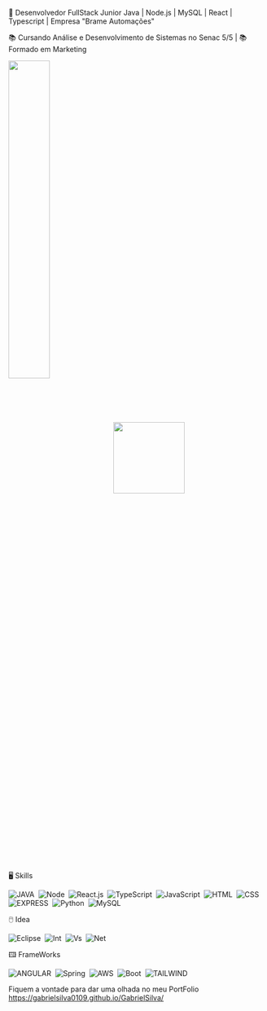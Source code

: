 💾 Desenvolvedor FullStack Junior Java | Node.js | MySQL | React | Typescript |  Empresa "Brame Automações"

📚 Cursando Análise e Desenvolvimento de Sistemas no Senac 5/5
| 📚 Formado em Marketing
<div>
  <img width="40%" align="center"  src="https://github-readme-streak-stats.herokuapp.com?user=GabrielSilva0109&theme=radical&mode=weekly" />
  <img height="140em" align="center" src="https://github-readme-stats.vercel.app/api/top-langs/?username=GabrielSilva0109&layout=compact&langs_count=10&theme=codeSTACKr"/>
 </div>
</div>
&nbsp;

🖥 Skills 

![JAVA](https://img.shields.io/badge/Java-ED8B00?style=for-the-badge&logo=openjdk&logoColor=white)&nbsp;
![Node](https://img.shields.io/badge/Node.js-43853D?style=for-the-badge&logo=node.js&logoColor=white)&nbsp;
![React.js](https://img.shields.io/badge/React-20232A?style=for-the-badge&logo=react&logoColor=61DAFB)&nbsp;
![TypeScript](https://img.shields.io/badge/TypeScript-007ACC?style=for-the-badge&logo=typescript&logoColor=white)&nbsp;
![JavaScript](https://img.shields.io/badge/JavaScript-F7DF1E?style=for-the-badge&logo=javascript&logoColor=black)&nbsp;
![HTML](https://img.shields.io/badge/HTML5-E34F26?style=for-the-badge&logo=html5&logoColor=white)&nbsp;
![CSS](https://img.shields.io/badge/CSS3-1572B6?style=for-the-badge&logo=css3&logoColor=white)&nbsp;
![EXPRESS](https://img.shields.io/badge/Express.js-404D59?style=for-the-badge)&nbsp;
![Python](https://img.shields.io/badge/Python-14354C?style=for-the-badge&logo=python&logoColor=white)&nbsp;
![MySQL](https://img.shields.io/badge/MySQL-00000F?style=for-the-badge&logo=mysql&logoColor=white)&nbsp;


🖱️ Idea

![Eclipse](https://img.shields.io/badge/Eclipse-2C2255?style=for-the-badge&logo=eclipse&logoColor=white)&nbsp;
![Int](https://img.shields.io/badge/IntelliJ_IDEA-000000.svg?style=for-the-badge&logo=intellij-idea&logoColor=white)&nbsp;
![Vs](https://img.shields.io/badge/Visual_Studio_Code-0078D4?style=for-the-badge&logo=visual%20studio%20code&logoColor=white)&nbsp;
![Net](https://img.shields.io/badge/apache%20netbeans-1B6AC6?style=for-the-badge&logo=apache%20netbeans%20IDE&logoColor=white)&nbsp;

🖽 FrameWorks

![ANGULAR](https://img.shields.io/badge/Angular-DD0031?style=for-the-badge&logo=angular&logoColor=white)&nbsp;
![Spring](https://img.shields.io/badge/Spring-6DB33F?style=for-the-badge&logo=spring&logoColor=white)&nbsp;
![AWS](https://img.shields.io/badge/Amazon_AWS-232F3E?style=for-the-badge&logo=amazon-aws&logoColor=white)&nbsp;
![Boot](https://img.shields.io/badge/Bootstrap-563D7C?style=for-the-badge&logo=bootstrap&logoColor=white)&nbsp;
![TAILWIND](https://img.shields.io/badge/Tailwind_CSS-38B2AC?style=for-the-badge&logo=tailwind-css&logoColor=white)&nbsp;



Fiquem a vontade para dar uma olhada no meu PortFolio
https://gabrielsilva0109.github.io/GabrielSilva/
